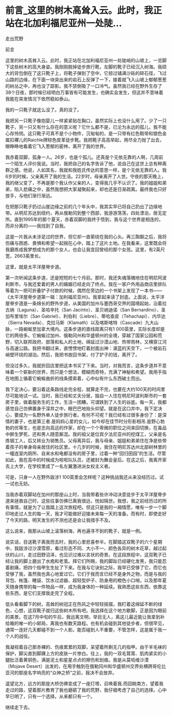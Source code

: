 # 前言_这里的树木高耸入云。此时，我正站在北加利福尼亚州一处陡...

走出荒野

前言

这里的树木高耸入云。此时，我正站在北加利福尼亚州一处陡峭的山坡上，一览脚下这些树木的高大身姿。我刚刚脱掉徒步旅行靴，左脚的靴子已经沉入树海。我硕大的背包倒在了这只靴子上，将靴子弹到了空中，它掠过铺满沙砾的碎石径，飞过山路的边缘，在下面一块突出来的岩石上反弹了一下，接着就飞入山坡上郁郁葱葱的树丛之中，再也没了踪影。我不禁倒吸了一口冷气。虽然我已经在野外生存了38个日夜，那时候已经明白万事皆有可能发生，也确实会发生，但这并不意味着我能在突发情况下依然稳如泰山。

我的一只靴子就这么没了。真的没了。

我把另一只靴子像抱婴儿一样紧紧贴在胸口，虽然实际上也没什么用了。少了一只靴子，另一只又有什么存在的意义呢？它什么都不是，已沦为永远的孤儿，我不能心存怜悯。这只靴子可真不是个小物件，沉甸甸的，是一只带有红色鞋带和银色金属扣襻儿的Raichle牌棕色皮革徒步靴。我把靴子高高举起，用尽全力抛了出去，眼睁睁地看着它飞入葱郁的密林，离开了我的世界。

我赤着双脚，孤身一人。26岁，也是个孤儿。还真是个无依无靠的人啊，几周前一个陌生人评价我说。当时，我把自己的名字告诉了他，说自己在这世上总有种离群之感。他说，人如其名，我就和我姓氏传达的意思一样，是个无依无靠的人。我6岁的时候，父亲离开了我的生活。22岁时，母亲离开了人世。守夜的那天晚上，我的继父变了，不再是那个我认作父亲的人，变得我几乎不认识了。我的姐姐和弟弟，陷入悲痛之中，虽然我想把大家凝聚起来，却也还是日渐疏离。最终我也只好放手，与他们渐行渐远。

在把那只靴子扔过山崖边缘之前的几个年头中，我其实早已将自己扔出了边缘地带。从明尼苏达到纽约，再从俄勒冈到整个西部，我游游荡荡，四处漂泊，居无定所。直到1995年的那个夏天，赤着双脚的我终于悟到，我与这个世界是相连的，而非分离的——我找到了自我。

这是一片我从未涉足过的世界，但它却一直萦绕在我的心头。再三踟蹰之后，我将伤痛与困惑、畏惧和希望一起揣在心中，踏上了这片土地。在我看来，这里既会将我磨炼成我梦想成为的那个女人，也会让我变回曾经的那个女孩。这里，有2英尺宽，2663英里长。

这里，就是太平洋屋脊步道。

第一次听闻这条步道，还是短短的七个月前。那时，我还失魂落魄地住在明尼阿波利斯市，与我还爱着的男人的婚姻已经走向了终点。我在一家户外用品商店里排队等着为一把可折叠铲子付款的时候，偶然在旁边的一个书架上发现了一本书——《太平洋屋脊步道第一辑：加利福尼亚州》。我拿起来读了封底。上面说，太平洋屋脊步道是一条绵长的野外步道，从美国的加州与墨西哥交界的国境起始，沿着拉古纳（Laguna）、圣哈辛托（San Jacinto）、圣贝纳迪诺（San Bernardino）、圣加布里埃尔（San Gabriel）、利伯利（Liebre）、蒂哈查皮（Tehachapi）、内华达（Sierra Nevada）、克拉马斯（Klamath）以及喀斯喀特（Cascade）九大山脉，一路蜿蜒至加拿大境内。这条步道的直线距离只有1 000英里，实际长度却是它的两倍多。它蜿蜒过加州、俄勒冈州和华盛顿州的全境，穿越了国家公园和荒野，切入联邦政府、部落和私人的土地，绵延过沙漠山地、热带雨林，又横穿江河与高速公路。我把书翻过来，直愣愣地盯着封面出神：湛蓝的天空下，一个被岩石峭壁环绕的湖泊。然后，我把书放回书架，付了铲子的钱，离开了。

但没过多久，我就折回店里把这本书买了下来。当时，对我而言，这条步道并不意味着一个崭新的世界，而只是个想法，模糊而奇特，充满了神秘和希望。我用手指在地图上循着它蜿蜒曲折的线条摸索着，心中似有什么东西破土而出。

我下定决心，要沿着这条路线走完全程，就算走不完，也要在大约100天的时间里尽可能地试一试。当时，我已经和丈夫分居，独自一人住在明尼阿波利斯市的一套房子里，做着服务生的工作，生活一团糟，可谓跌到了人生的谷底。每一天，我都感觉自己仿佛置身于深井之中，眼巴巴地抬头仰望。就是在这口井中，我下定决心，要成为一名野外单人徒步旅行者。有何不可呢？我已经有过很多身份了：是深情的妻子，也是第三者.是妈妈心爱的女儿，如今却在佳节时分形影相吊.是野心勃勃的优等生，也是志向高远的作家，却在一个个卑微的职位之间来回切换，在毒品中醉生梦死，还和男人随意厮混。我的祖父是位宾夕法尼亚州的挖煤工，父亲是名炼钢工人，后又转业为销售员。父母离异后，我与母亲、姐姐和弟弟住在净是些带着孩子的单身母亲居住的社区里。十几岁的时候，我住在明尼苏达州北部树林里的一幢连室内厕所、自来水和电都没有的房子里，过着一种“回归田园”的生活。尽管如此，我在高中的时候成为啦啦队队员，还被封为舞会皇后。在这之后，我离开家去上大学，在学校里成了一名左翼激进派女权主义者。

可是，只身一人在野外跋涉1 100英里会怎样呢？这种挑战我还从来没经历过。试一试也无妨。

当我赤着双脚站在加州的那座山上时，当我带着些许冲动决意徒步于太平洋屋脊步道来拯救自己时，这些往事仿佛已离我很远，恍如隔世。我想，我之前经历过的所有事情，就是为了让我踏上这次旅程吧。但这只是我的一厢情愿，唯有一步一个脚印地走过人生的每一天，我才可能做好迎接未来每一天的准备。而有时，即使走好了今天的路，明天发生的不测也还是会让我措手不及。

这么说来，我那从山坡上滚落树海，再也遍寻不到的靴子，就是一例。

说实话，目送靴子离我而去时，我的心里悲喜参半。在脚踏这双靴子的六个星期中，我跋涉过沙漠雪原，看过形态不同、大小不一、颜色各异的树木花草，越过起伏的山川，走过田野沼泽，也见识过难以言状的奇景。在这段旅程中，这双靴子已经让我的脚上磨出了水疱和老茧。拜它们所赐，我的脚趾已经硬化发黑，我只能忍着剧痛，把四个指甲生生扯了下来。在我与它诀别之际，我早已受够了它，而它也受够了我，虽然我也真心地爱过它。它们于我而言已经不是身外之物，而是与我的背包、帐篷、睡袋、饮水过滤器、超轻型炉子、防身用的橙色小口哨，以及那年夏天随身携带的每一件物品一样，成为我身体的一种延续。我熟悉这些东西，依靠这些东西，是它们支撑我走完了全程。

低头看看脚下的树，高耸的树冠正在热风之中轻轻摇摆。我盯着这绵延不断的绿色，心想，这双靴子就归这些树木所有吧。我选择在这个地方歇脚，正是因为眼前的美景。在这7月中旬的午后，我远离文明，举目无人，离这儿最近能让我拿到补给箱的唯一的小邮局，离我也有数天路程。也有机会碰到其他徒步者，但很罕见，通常一连好几天都碰不到一个人影。能否碰到人不重要，不管怎样，这是属于我一个人的战役。

我凝视着自己那赤裸的、伤痕累累的双脚，呆望着所剩无几的指甲。由于羊毛袜的保护，脚尖直到脚踝上方的皮肤一片惨白。往上，我的一双毛茸茸、肌肉紧实的小腿肚泛着黄铜色，满是泥土和星星点点的擦伤和划痕。我是从莫哈维沙漠（Mojave Desert）出发的，在用手触到在俄勒冈州和华盛顿州交界处横跨哥伦比亚河的那座名字响亮的“众神之桥”之前，我决不会放弃。

遥望北方，远方的那座大桥仿佛变成了一座灯塔，召唤着我.而回眺南方，望着我走过的路，望着那片教育了我也磨砺了我的荒野，我仔细考虑了自己的选择。心中早已明了，只有一个选择。从来都只有一个。

继续走下去。